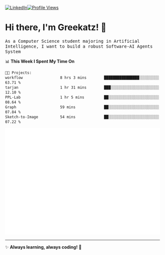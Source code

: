 [![LinkedIn](https://img.shields.io/badge/LinkedIn-0077B5?style=flat&logo=linkedin&logoColor=white)](https://www.linkedin.com/in/hungarbeit1912/)[![Profile Views](https://komarev.com/ghpvc/?username=Greekatz&color=blue&style=flat-square)](https://github.com/Greekatz)  


# Hi there, I'm Greekatz! 👋

<samp>As a Computer Science student majoring in Artificial Intelligence, I want to build a robust Software-AI Agents System<samp>


<!--START_SECTION:waka-->
📊 **This Week I Spent My Time On** 

```text
🐱‍💻 Projects: 
workflow                 8 hrs 3 mins        ████████████████░░░░░░░░░   63.71 % 
tarjan                   1 hr 31 mins        ███░░░░░░░░░░░░░░░░░░░░░░   12.10 % 
PPL-Lab                  1 hr 5 mins         ██░░░░░░░░░░░░░░░░░░░░░░░   08.64 % 
Graph                    59 mins             ██░░░░░░░░░░░░░░░░░░░░░░░   07.84 % 
Sketch-to-Image          54 mins             ██░░░░░░░░░░░░░░░░░░░░░░░   07.22 % 
```


<!--END_SECTION:waka-->

![Full-year Contribution Calendar](https://github.com/Greekatz/Greekatz/blob/main/metrics.plugin.isocalendar.fullyear.svg)

---
✨ **Always learning, always coding!** 🚀

